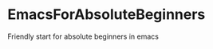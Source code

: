 EmacsForAbsoluteBeginners
=========================

Friendly start for absolute beginners in emacs
